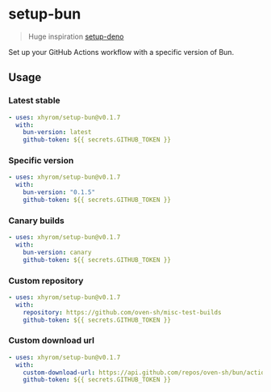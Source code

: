 # setup-bun
> Huge inspiration [setup-deno](https://github.com/denoland/setup-deno)

Set up your GitHub Actions workflow with a specific version of Bun.

## Usage

### Latest stable

```yaml
- uses: xhyrom/setup-bun@v0.1.7
  with:
    bun-version: latest
    github-token: ${{ secrets.GITHUB_TOKEN }}
```

### Specific version

```yaml
- uses: xhyrom/setup-bun@v0.1.7
  with:
    bun-version: "0.1.5"
    github-token: ${{ secrets.GITHUB_TOKEN }}
```

### Canary builds

```yaml
- uses: xhyrom/setup-bun@v0.1.7
  with:
    bun-version: canary
    github-token: ${{ secrets.GITHUB_TOKEN }}
```

### Custom repository

```yaml
- uses: xhyrom/setup-bun@v0.1.7
  with:
    repository: https://github.com/oven-sh/misc-test-builds
    github-token: ${{ secrets.GITHUB_TOKEN }}
```

### Custom download url

```yaml
- uses: xhyrom/setup-bun@v0.1.7
  with:
    custom-download-url: https://api.github.com/repos/oven-sh/bun/actions/artifacts/311939881/zip # must be github api
    github-token: ${{ secrets.GITHUB_TOKEN }}
```